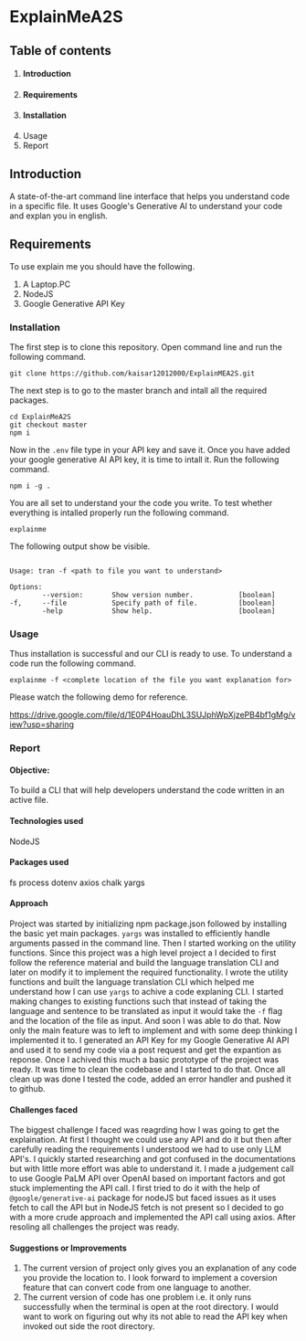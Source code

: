 # ExplainMeA2S

## Table of contents
1. #### Introduction
2. #### Requirements
3. #### Installation
4. Usage
5. Report


## Introduction

A state-of-the-art command line interface that helps you understand code in a specific file. It uses Google's Generative AI to understand your code and explan you in english.

## Requirements

To use explain me you should have the following.
1. A Laptop.PC
1. NodeJS
2. Google Generative API Key


### Installation
The first step is to clone this repository.
Open command line and run the following command.
```
git clone https://github.com/kaisar12012000/ExplainMEA2S.git
```
The next step is to go to the master branch and intall all the required packages.
```
cd ExplainMeA2S
git checkout master
npm i
```
Now in the `.env` file type in your API key and save it.
Once you have added your google generative AI API key, it is time to intall it.
Run the following command.
```
npm i -g .
```
You are all set to understand your the code you write.
To test whether everything is intalled properly run the following command.
```
explainme
```
The following output show be visible.
```

Usage: tran -f <path to file you want to understand>

Options:
        --version:       Show version number.           [boolean]
-f,     --file           Specify path of file.          [boolean]
        -help            Show help.                     [boolean]

```

### Usage
Thus installation is successful and our CLI is ready to use.
To understand a code run the following command.
```
explainme -f <complete location of the file you want explanation for>
```
Please watch the following demo for reference.

https://drive.google.com/file/d/1E0P4HoauDhL3SUJphWpXjzePB4bf1gMg/view?usp=sharing

### Report

#### Objective:
To build a CLI that will help developers understand the code written in an active file.
#### Technologies used
NodeJS
#### Packages used
fs
process
dotenv
axios
chalk
yargs
#### Approach
Project was started by initializing npm package.json followed by installing the basic yet main packages. `yargs` was installed to efficiently handle arguments passed in the command line. Then I started working on the utility functions. Since this project was a high level project a I decided to first follow the reference material and build the language translation CLI and later on modify it to implement the required functionality.
I wrote the utility functions and built the language translation CLI which helped me understand how I can use `yargs` to achive a code explaning CLI. I started making changes to existing functions such that instead of taking the language and sentence to be translated as input it would take the `-f` flag and the location of the file as input. And soon I was able to do that.
Now only the main feature was to left to implement and with some deep thinking I implemented it to. I generated an API Key for my Google Generative AI API and used it to send my code via a post request and get the expantion as reponse.
Once I achived this much a basic prototype of the project was ready. It was time to clean the codebase and I started to do that. Once all clean up was done I tested the code, added an error handler and pushed it to github.
#### Challenges faced
The biggest challenge I faced was reagrding how I was going to get the explaination. At first I thought we could use any API and do it but then after carefully reading the requirements I understood we had to use only LLM API's. I quickly started researching and got confused in the documentations but with little more effort was able to understand it. I made a judgement call to use Google PaLM API over OpenAI based on important factors and got stuck implementing the API call.
I first tried to do it with the help of `@google/generative-ai` package for nodeJS but faced issues as it uses fetch to call the API but in NodeJS fetch is not present so I decided to go with a more crude approach and implemented the API call using axios.
After resoling all challenges the project was ready.
#### Suggestions or Improvements
1. The current version of project only gives you an explanation of any code you provide the location to. I look forward to implement a coversion feature that can convert code from one language to another.
2. The current version of code has one problem i.e. it only runs successfully when the terminal is open at the root directory. I would want to work on figuring out why its not able to read the API key when invoked out side the root directory. 
